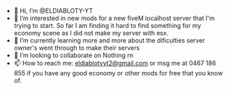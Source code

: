 - 👋 Hi, I’m @ELDIABLOTY-YT
- 👀 I’m interested in new mods for a new fiveM localhost server that I'm trying to start. So far I am finding it hard to find something for my economy scene as I did not make my server with esx.
- 🌱 I’m currently learning more and more about the dificulties server owner's went through to make their servers
- 💞️ I’m looking to collaborate on Nothing rn
- 📫 How to reach me: eldiablotyyt2@gmail.com or msg me at 0467 186 855 if you have any good economy or other mods for free that you know of.
